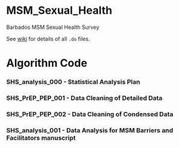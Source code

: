# MSM_Sexual_Health
Barbados MSM Sexual Health Survey

See [wiki](https://github.com/kernrocke/MSM_Sexual_Health/wiki) for details of all `.do` files.

# Algorithm Code

### SHS_analysis_000 -  Statistical Analysis Plan
### SHS_PrEP_PEP_001 -  Data Cleaning of Detailed Data
### SHS_PrEP_PEP_002 -  Data Cleaning of Condensed Data
### SHS_analysis_001 -  Data Analysis for MSM Barriers and Facilitators manuscript
